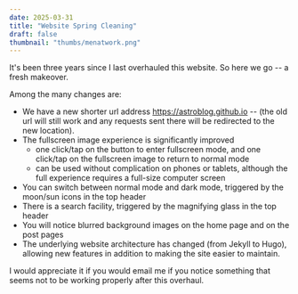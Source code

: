 ```yaml
---
date: 2025-03-31
title: "Website Spring Cleaning"
draft: false
thumbnail: "thumbs/menatwork.png"
---
```


It's been three years since I last overhauled this website.  So here we go -- a fresh makeover.
<!--more-->
Among the many changes are:
- We have a new shorter url address https://astroblog.github.io -- (the old url will still work and any requests sent there will be redirected to the new location).
- The fullscreen image experience is significantly improved
    - one click/tap on the button to enter fullscreen mode, and one click/tap on the fullscreen image to return to normal mode
    - can be used without complication on phones or tablets, although the full experience requires a full-size computer screen
- You can switch between normal mode and dark mode, triggered by the moon/sun icons in the top header
- There is a search facility, triggered by the magnifying glass in the top header
- You will notice blurred background images on the home page and on the post pages
- The underlying website architecture has changed (from Jekyll to Hugo), allowing new features in addition to making the site easier to maintain.

I would appreciate it if you would email me if you notice something that seems not to be working properly after this overhaul.

